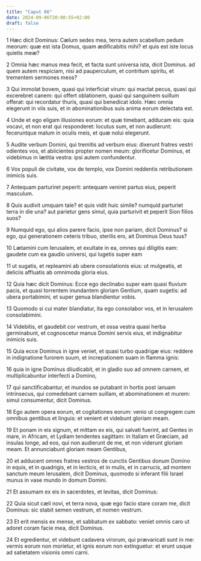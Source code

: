 ```yaml
---
title: "Caput 66"
date: 2024-09-06T20:00:55+02:00
draft: false
---
```



1 Hæc dicit Dominus: Cælum sedes mea, terra autem scabellum pedum meorum: quæ est ista Domus, quam ædificabitis mihi? et quis est iste locus quietis meæ?

2 Omnia hæc manus mea fecit, et facta sunt universa ista, dicit Dominus. ad quem autem respiciam, nisi ad pauperculum, et contritum spiritu, et trementem sermones meos?

3 Qui immolat bovem, quasi qui interficiat virum: qui mactat pecus, quasi qui excerebret canem: qui offert oblationem, quasi qui sanguinem suillum offerat: qui recordatur thuris, quasi qui benedicat idolo. Hæc omnia elegerunt in viis suis, et in abominationibus suis anima eorum delectata est.

4 Unde et ego eligam illusiones eorum: et quæ timebant, adducam eis: quia vocavi, et non erat qui responderet: locutus sum, et non audierunt: feceruntque malum in oculis meis, et quæ nolui elegerunt.

5 Audite verbum Domini, qui tremitis ad verbum eius: dixerunt fratres vestri odientes vos, et abiicientes propter nomen meum: glorificetur Dominus, et videbimus in lætitia vestra: ipsi autem confundentur.

6 Vox populi de civitate, vox de templo, vox Domini reddentis retributionem inimicis suis.

7 Antequam parturiret peperit: antequam veniret partus eius, peperit masculum.

8 Quis audivit umquam tale? et quis vidit huic simile? numquid parturiet terra in die una? aut parietur gens simul, quia parturivit et peperit Sion filios suos?

9 Numquid ego, qui alios parere facio, ipse non pariam, dicit Dominus? si ego, qui generationem ceteris tribuo, sterilis ero, ait Dominus Deus tuus?

10 Lætamini cum Ierusalem, et exultate in ea, omnes qui diligitis eam: gaudete cum ea gaudio universi, qui lugetis super eam

11 ut sugatis, et repleamini ab ubere consolationis eius: ut mulgeatis, et deliciis affluatis ab omnimoda gloria eius.

12 Quia hæc dicit Dominus: Ecce ego declinabo super eam quasi fluvium pacis, et quasi torrentem inundantem gloriam Gentium, quam sugetis: ad ubera portabimini, et super genua blandientur vobis.

13 Quomodo si cui mater blandiatur, ita ego consolabor vos, et in Ierusalem consolabimini.

14 Videbitis, et gaudebit cor vestrum, et ossa vestra quasi herba germinabunt, et cognoscetur manus Domini servis eius, et indignabitur inimicis suis.

15 Quia ecce Dominus in igne veniet, et quasi turbo quadrigæ eius: reddere in indignatione furorem suum, et increpationem suam in flamma ignis:

16 quia in igne Dominus diiudicabit, et in gladio suo ad omnem carnem, et multiplicabuntur interfecti a Domino,

17 qui sanctificabantur, et mundos se putabant in hortis post ianuam intrinsecus, qui comedebant carnem suillam, et abominationem et murem: simul consumentur, dicit Dominus.

18 Ego autem opera eorum, et cogitationes eorum: venio ut congregem cum omnibus gentibus et linguis: et venient et videbunt gloriam meam.

19 Et ponam in eis signum, et mittam ex eis, qui salvati fuerint, ad Gentes in mare, in Africam, et Lydiam tendentes sagittam: in Italiam et Græciam, ad insulas longe, ad eos, qui non audierunt de me, et non viderunt gloriam meam. Et annunciabunt gloriam meam Gentibus,

20 et adducent omnes fratres vestros de cunctis Gentibus donum Domino in equis, et in quadrigis, et in lecticis, et in mulis, et in carrucis, ad montem sanctum meum Ierusalem, dicit Dominus, quomodo si inferant filii Israel munus in vase mundo in domum Domini.

21 Et assumam ex eis in sacerdotes, et levitas, dicit Dominus:

22 Quia sicut cæli novi, et terra nova, quæ ego facio stare coram me, dicit Dominus: sic stabit semen vestrum, et nomen vestrum.

23 Et erit mensis ex mense, et sabbatum ex sabbato: veniet omnis caro ut adoret coram facie mea, dicit Dominus.

24 Et egredientur, et videbunt cadavera virorum, qui prævaricati sunt in me: vermis eorum non morietur, et ignis eorum non extinguetur: et erunt usque ad satietatem visionis omni carni.

